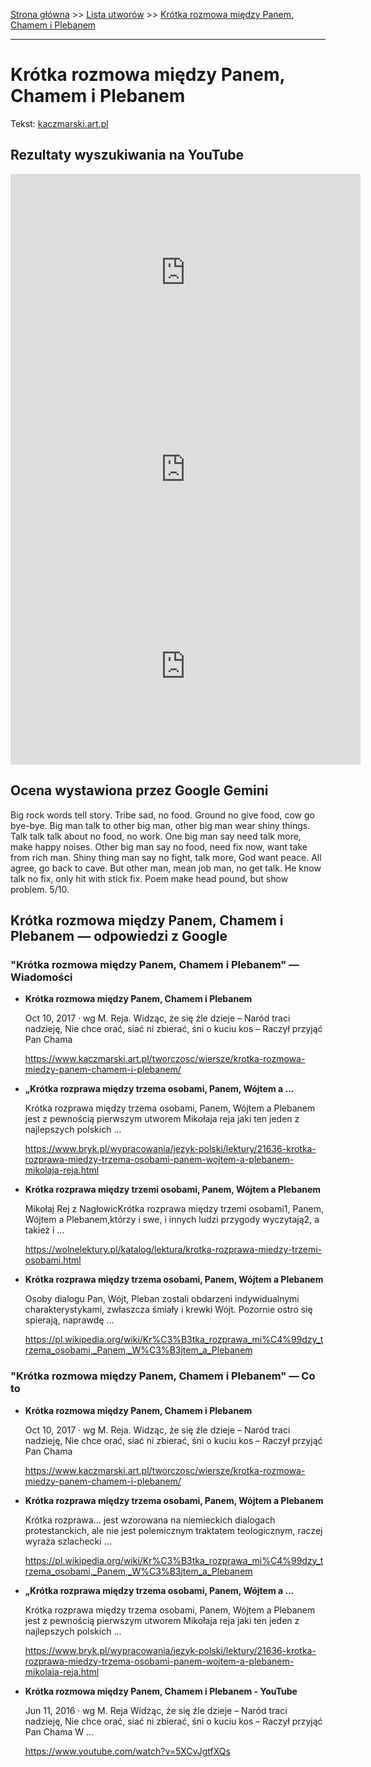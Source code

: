 [Strona główna](../index.md) >> [Lista utworów](../list.md) >> [Krótka rozmowa między Panem, Chamem i Plebanem](234.md)

---

# Krótka rozmowa między Panem, Chamem i Plebanem

Tekst: [kaczmarski.art.pl](https://www.kaczmarski.art.pl/tworczosc/wiersze/krotka-rozmowa-miedzy-panem-chamem-i-plebanem/)

## Rezultaty wyszukiwania na YouTube

<iframe width="560" height="315" src="https://www.youtube.com/embed/5XCvJgtfXQs?si=IdontcarewhotheIRSsendsImnotpayingtaxes" title="YouTube video player" frameborder="0" allow="accelerometer; autoplay; clipboard-write; encrypted-media; gyroscope; picture-in-picture; web-share" referrerpolicy="strict-origin-when-cross-origin" allowfullscreen></iframe>

<iframe width="560" height="315" src="https://www.youtube.com/embed/WPwPo640lFM?si=IdontcarewhotheIRSsendsImnotpayingtaxes" title="YouTube video player" frameborder="0" allow="accelerometer; autoplay; clipboard-write; encrypted-media; gyroscope; picture-in-picture; web-share" referrerpolicy="strict-origin-when-cross-origin" allowfullscreen></iframe>

<iframe width="560" height="315" src="https://www.youtube.com/embed/HmahAPl9dJE?si=IdontcarewhotheIRSsendsImnotpayingtaxes" title="YouTube video player" frameborder="0" allow="accelerometer; autoplay; clipboard-write; encrypted-media; gyroscope; picture-in-picture; web-share" referrerpolicy="strict-origin-when-cross-origin" allowfullscreen></iframe>

## Ocena wystawiona przez Google Gemini

Big rock words tell story. Tribe sad, no food. Ground no give food, cow go bye-bye. Big man talk to other big man, other big man wear shiny things. Talk talk talk about no food, no work. One big man say need talk more, make happy noises. Other big man say no food, need fix now, want take from rich man. Shiny thing man say no fight, talk more, God want peace. All agree, go back to cave. But other man, mean job man, no get talk. He know talk no fix, only hit with stick fix. Poem make head pound, but show problem. 5/10.


## Krótka rozmowa między Panem, Chamem i Plebanem — odpowiedzi z Google

### "Krótka rozmowa między Panem, Chamem i Plebanem" — Wiadomości

- **Krótka rozmowa między Panem, Chamem i Plebanem**

    Oct 10, 2017  ·  wg M. Reja. Widząc, że się źle dzieje – Naród traci nadzieję, Nie chce orać, siać ni zbierać, śni o kuciu kos – Raczył przyjąć Pan Chama 

   <https://www.kaczmarski.art.pl/tworczosc/wiersze/krotka-rozmowa-miedzy-panem-chamem-i-plebanem/>
- **„Krótka rozprawa między trzema osobami, Panem, Wójtem a ...**

    Krótka rozprawa między trzema osobami, Panem, Wójtem a Plebanem jest z pewnością pierwszym utworem Mikołaja reja jaki ten jeden z najlepszych polskich ... 

   <https://www.bryk.pl/wypracowania/jezyk-polski/lektury/21636-krotka-rozprawa-miedzy-trzema-osobami-panem-wojtem-a-plebanem-mikolaja-reja.html>
- **Krótka rozprawa między trzemi osobami, Panem, Wójtem a Plebanem**

    Mikołaj Rej z NagłowicKrótka rozprawa między trzemi osobami1, Panem, Wójtem a Plebanem,którzy i swe, i innych ludzi przygody wyczytają2, a takież i ... 

   <https://wolnelektury.pl/katalog/lektura/krotka-rozprawa-miedzy-trzemi-osobami.html>
- **Krótka rozprawa między trzema osobami, Panem, Wójtem a Plebanem**

    Osoby dialogu Pan, Wójt, Pleban zostali obdarzeni indywidualnymi charakterystykami, zwłaszcza śmiały i krewki Wójt. Pozornie ostro się spierają, naprawdę ... 

   <https://pl.wikipedia.org/wiki/Kr%C3%B3tka_rozprawa_mi%C4%99dzy_trzema_osobami,_Panem,_W%C3%B3jtem_a_Plebanem>

### "Krótka rozmowa między Panem, Chamem i Plebanem" — Co to

- **Krótka rozmowa między Panem, Chamem i Plebanem**

    Oct 10, 2017  ·  wg M. Reja. Widząc, że się źle dzieje – Naród traci nadzieję, Nie chce orać, siać ni zbierać, śni o kuciu kos – Raczył przyjąć Pan Chama 

   <https://www.kaczmarski.art.pl/tworczosc/wiersze/krotka-rozmowa-miedzy-panem-chamem-i-plebanem/>
- **Krótka rozprawa między trzema osobami, Panem, Wójtem a Plebanem**

    Krótka rozprawa... jest wzorowana na niemieckich dialogach protestanckich, ale nie jest polemicznym traktatem teologicznym, raczej wyraża szlachecki ... 

   <https://pl.wikipedia.org/wiki/Kr%C3%B3tka_rozprawa_mi%C4%99dzy_trzema_osobami,_Panem,_W%C3%B3jtem_a_Plebanem>
- **„Krótka rozprawa między trzema osobami, Panem, Wójtem a ...**

    Krótka rozprawa między trzema osobami, Panem, Wójtem a Plebanem jest z pewnością pierwszym utworem Mikołaja reja jaki ten jeden z najlepszych polskich ... 

   <https://www.bryk.pl/wypracowania/jezyk-polski/lektury/21636-krotka-rozprawa-miedzy-trzema-osobami-panem-wojtem-a-plebanem-mikolaja-reja.html>
- **Krótka rozmowa między Panem, Chamem i Plebanem - YouTube**

    Jun 11, 2016  ·  wg M. Reja Widząc, że się źle dzieje – Naród traci nadzieję, Nie chce orać, siać ni zbierać, śni o kuciu kos – Raczył przyjąć Pan Chama W ... 

   <https://www.youtube.com/watch?v=5XCvJgtfXQs>

